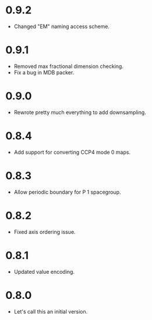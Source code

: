 # 0.9.2
* Changed "EM" naming access scheme.

# 0.9.1
* Removed max fractional dimension checking.
* Fix a bug in MDB packer.

# 0.9.0
* Rewrote pretty much everything to add downsampling.

# 0.8.4
* Add support for converting CCP4 mode 0 maps.

# 0.8.3
* Allow periodic boundary for P 1 spacegroup.

# 0.8.2
* Fixed axis ordering issue.

# 0.8.1
* Updated value encoding.

# 0.8.0
* Let's call this an initial version.